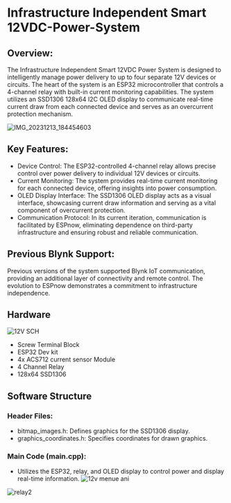 # Infrastructure Independent Smart 12VDC-Power-System

## Overview:

The Infrastructure Independent Smart 12VDC Power System is designed to intelligently manage power delivery to up to four separate 12V devices or circuits. The heart of the system is an ESP32 microcontroller that controls a 4-channel relay with built-in current monitoring capabilities. The system utilizes an SSD1306 128x64 I2C OLED display to communicate real-time current draw from each connected device and serves as an overcurrent protection mechanism.

![IMG_20231213_184454603](https://github.com/CountZero1066/IOT-Smart-12VDC-Power-System/assets/32957102/0bd76f8b-f14f-4e42-a651-32813cece7c2)

## Key Features:
- Device Control: The ESP32-controlled 4-channel relay allows precise control over power delivery to individual 12V devices or circuits.
- Current Monitoring: The system provides real-time current monitoring for each connected device, offering insights into power consumption.
- OLED Display Interface: The SSD1306 OLED display acts as a visual interface, showcasing current draw information and serving as a vital component of overcurrent protection.
- Communication Protocol: In its current iteration, communication is facilitated by ESPnow, eliminating dependence on third-party infrastructure and ensuring robust and reliable communication.

## Previous Blynk Support:

Previous versions of the system supported Blynk IoT communication, providing an additional layer of connectivity and remote control. The evolution to ESPnow demonstrates a commitment to infrastructure independence.

## Hardware
![12V SCH](https://github.com/CountZero1066/IOT-Smart-12VDC-Power-System/assets/32957102/bfc9c4f2-52b3-44ee-a35f-a1a0388e5bc7)

- Screw Terminal Block
- ESP32 Dev kit
- 4x ACS712 current sensor Module
- 4 Channel Relay
- 128x64 SSD1306

## Software Structure
### Header Files:
  - bitmap_images.h: Defines graphics for the SSD1306 display.
  - graphics_coordinates.h: Specifies coordinates for drawn graphics.
### Main Code (main.cpp):
  - Utilizes the ESP32, relay, and OLED display to control power and display real-time information.
  ![12v menue ani](https://github.com/CountZero1066/IOT-Smart-12VDC-Power-System/assets/32957102/9f8b9da7-5e3a-489f-a634-f6dea34f078a)

![relay2](https://github.com/CountZero1066/IOT-Smart-12VDC-Power-System/assets/32957102/7175b496-60cd-41c4-952c-d33762d0c830)





